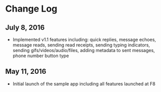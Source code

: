 # Change Log

## July 8, 2016

* Implemented v1.1 features including: quick replies, message echoes, message reads, sending read receipts, sending typing indicators, sending gifs/videos/audio/files, adding metadata to sent messages, phone number button type

## May 11, 2016

* Initial launch of the sample app including all features launched at F8